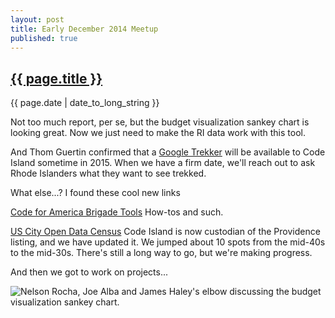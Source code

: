 ```yaml
---
layout: post
title: Early December 2014 Meetup
published: true
---
```


<h2><a href="{{ page.url }}">{{ page.title }}</a></h2>

{{ page.date | date_to_long_string }}

Not too much report, per se, but the budget visualization sankey chart is looking great. Now we just need to make the RI data work with this tool. 

And Thom Guertin confirmed that a [Google Trekker](https://www.google.com/maps/about/partners/streetview/trekker/) will be available to Code Island sometime in 2015. When we have a firm date, we'll reach out to ask Rhode Islanders what they want to see trekked.

What else...? I found these cool new links

[Code for America Brigade Tools](http://www.codeforamerica.org/brigade/tools) How-tos and such. 

[US City Open Data Census](http://us-city.census.okfn.org/) Code Island is now custodian of the Providence listing, and we have updated it. We jumped about 10 spots from the mid-40s to the mid-30s. There's still a long way to go, but we're making progress.

And then we got to work on projects...

![Nelson Rocha, Joe Alba and James Haley's elbow discussing the budget visualization sankey chart.](/images/photos/20141202-600.jpg)
